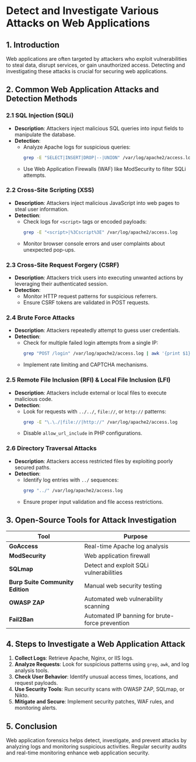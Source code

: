 # Detect and Investigate Various Attacks on Web Applications

## 1. Introduction
Web applications are often targeted by attackers who exploit vulnerabilities to steal data, disrupt services, or gain unauthorized access. Detecting and investigating these attacks is crucial for securing web applications.

## 2. Common Web Application Attacks and Detection Methods

### 2.1 SQL Injection (SQLi)
- **Description**: Attackers inject malicious SQL queries into input fields to manipulate the database.
- **Detection**:
  - Analyze Apache logs for suspicious queries:
    ```bash
    grep -E "SELECT|INSERT|DROP|--|UNION" /var/log/apache2/access.log
    ```
  - Use Web Application Firewalls (WAF) like ModSecurity to filter SQLi attempts.

### 2.2 Cross-Site Scripting (XSS)
- **Description**: Attackers inject malicious JavaScript into web pages to steal user information.
- **Detection**:
  - Check logs for `<script>` tags or encoded payloads:
    ```bash
    grep -E "<script>|%3Cscript%3E" /var/log/apache2/access.log
    ```
  - Monitor browser console errors and user complaints about unexpected pop-ups.

### 2.3 Cross-Site Request Forgery (CSRF)
- **Description**: Attackers trick users into executing unwanted actions by leveraging their authenticated session.
- **Detection**:
  - Monitor HTTP request patterns for suspicious referrers.
  - Ensure CSRF tokens are validated in POST requests.

### 2.4 Brute Force Attacks
- **Description**: Attackers repeatedly attempt to guess user credentials.
- **Detection**:
  - Check for multiple failed login attempts from a single IP:
    ```bash
    grep "POST /login" /var/log/apache2/access.log | awk '{print $1}' | sort | uniq -c | sort -nr
    ```
  - Implement rate limiting and CAPTCHA mechanisms.

### 2.5 Remote File Inclusion (RFI) & Local File Inclusion (LFI)
- **Description**: Attackers include external or local files to execute malicious code.
- **Detection**:
  - Look for requests with `../../`, `file://`, or `http://` patterns:
    ```bash
    grep -E "\.\./|file://|http://" /var/log/apache2/access.log
    ```
  - Disable `allow_url_include` in PHP configurations.

### 2.6 Directory Traversal Attacks
- **Description**: Attackers access restricted files by exploiting poorly secured paths.
- **Detection**:
  - Identify log entries with `../` sequences:
    ```bash
    grep "../" /var/log/apache2/access.log
    ```
  - Ensure proper input validation and file access restrictions.

## 3. Open-Source Tools for Attack Investigation
| Tool | Purpose |
|------|---------|
| **GoAccess** | Real-time Apache log analysis |
| **ModSecurity** | Web application firewall |
| **SQLmap** | Detect and exploit SQLi vulnerabilities |
| **Burp Suite Community Edition** | Manual web security testing |
| **OWASP ZAP** | Automated web vulnerability scanning |
| **Fail2Ban** | Automated IP banning for brute-force prevention |

## 4. Steps to Investigate a Web Application Attack
1. **Collect Logs**: Retrieve Apache, Nginx, or IIS logs.
2. **Analyze Requests**: Look for suspicious patterns using `grep`, `awk`, and log analysis tools.
3. **Check User Behavior**: Identify unusual access times, locations, and request payloads.
4. **Use Security Tools**: Run security scans with OWASP ZAP, SQLmap, or Nikto.
5. **Mitigate and Secure**: Implement security patches, WAF rules, and monitoring alerts.

## 5. Conclusion
Web application forensics helps detect, investigate, and prevent attacks by analyzing logs and monitoring suspicious activities. Regular security audits and real-time monitoring enhance web application security.
